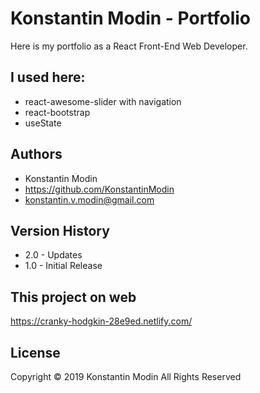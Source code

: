 # Konstantin Modin - Portfolio

Here is my portfolio as a React Front-End Web Developer.

## I used here:
* react-awesome-slider with navigation
* react-bootstrap
* useState


## Authors

* Konstantin Modin
* https://github.com/KonstantinModin
* konstantin.v.modin@gmail.com


## Version History

* 2.0 - Updates
* 1.0 - Initial Release
	
## This project on web

https://cranky-hodgkin-28e9ed.netlify.com/

## License

Copyright © 2019 Konstantin Modin All Rights Reserved